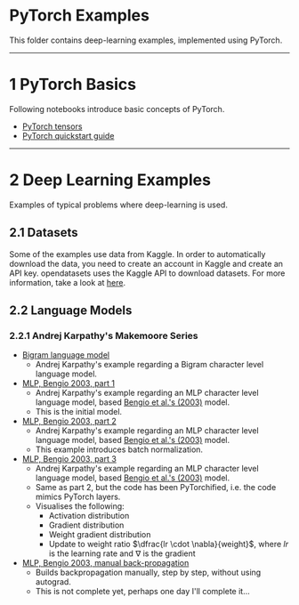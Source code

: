 # PyTorch Examples

This folder contains deep-learning examples, implemented using PyTorch.

---

# 1 PyTorch Basics

Following notebooks introduce basic concepts of PyTorch.

* [PyTorch tensors](./tutorial_tensors.ipynb)
* [PyTorch quickstart guide](./quickstart_tutorial.ipynb)

---

# 2 Deep Learning Examples

Examples of typical problems where deep-learning is used.

## 2.1 Datasets

Some of the examples use data from Kaggle. In order to automatically download the data, you need to create an account in Kaggle and create an API key. opendatasets uses the Kaggle API to download datasets. For more information, take a look at [here](https://github.com/Kaggle/kaggle-api).

## 2.2 Language Models

### 2.2.1 Andrej Karpathy's Makemoore Series
* [Bigram language model](./Bigram_language_model.ipynb)
  * Andrej Karpathy's example regarding a Bigram character level language model.
* [MLP, Bengio 2003, part 1](./MLP_language_model_Bengio_2003_part_1.ipynb)
  * Andrej Karpathy's example regarding an MLP character level language model, based [Bengio et al.'s (2003)](https://www.jmlr.org/papers/volume3/bengio03a/bengio03a.pdf) model.
  * This is the initial model.
* [MLP, Bengio 2003, part 2](./MLP_language_model_Bengio_2003_part_2.ipynb)
  * Andrej Karpathy's example regarding an MLP character level language model, based [Bengio et al.'s (2003)](https://www.jmlr.org/papers/volume3/bengio03a/bengio03a.pdf) model.
  * This example introduces batch normalization.
* [MLP, Bengio 2003, part 3](./MLP_language_model_Bengio_2003_part_3.ipynb)
  * Andrej Karpathy's example regarding an MLP character level language model, based [Bengio et al.'s (2003)](https://www.jmlr.org/papers/volume3/bengio03a/bengio03a.pdf) model.
  * Same as part 2, but the code has been PyTorchified, i.e. the code mimics PyTorch layers.
  * Visualises the following:
    * Activation distribution
    * Gradient distribution
    * Weight gradient distribution
    * Update to weight ratio $\dfrac{lr \cdot \nabla}{weight}$, where $lr$ is the learning rate and $\nabla$ is the gradient
* [MLP, Bengio 2003, manual back-propagation](./MLP_language_model_Bengio_2003_manual_backprop.ipynb)
  * Builds backpropagation manually, step by step, without using autograd.
  * This is not complete yet, perhaps one day I'll complete it...


